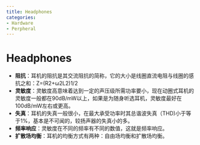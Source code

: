 ```yaml
---
title: Headphones
categories:
- Hardware
- Perpheral
---
```

# Headphones

- **阻抗**：耳机的阻抗是其交流阻抗的简称，它的大小是线圈直流电阻与线圈的感抗之和：Z=(R2+ω2L2)1/2
- **灵敏度**：灵敏度高意味着达到一定的声压级所需功率要小，现在动圈式耳机的灵敏度一般都在90dB/mW以上，如果是为随身听选耳机，灵敏度最好在100dB/mW左右或更高。
- **失真**：耳机的失真一般很小，在最大承受功率时其总谐波失真（THD)小于等于1%，基本是不可闻的，较扬声器的失真小的多。
- **频率响应**：灵敏度在不同的频率有不同的数值，这就是频率响应。
- **扩散场均衡**：耳机的均衡方式有两种：自由场均衡和扩散场均衡。